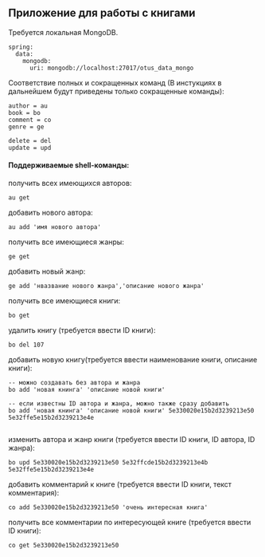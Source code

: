 ## Приложение для работы с книгами

Требуется локальная MongoDB.
````
spring:
  data:
    mongodb:
      uri: mongodb://localhost:27017/otus_data_mongo
````

Соответствие полных и сокращенных команд (В инстукциях в дальнейшем будут приведены только сокращенные команды):
````
author = au
book = bo
comment = co
genre = ge

delete = del
update = upd
````

#### Поддерживаемые shell-команды:

получить всех имеющихся авторов:
````
au get
````

добавить нового автора:
````
au add 'имя нового автора'
````

получить все имеющиеся жанры:
````
ge get
````

добавить новый жанр:
````
ge add 'нвазвание нового жанра','описание нового жанра'
````

получить все имеющиеся книги:
````
bo get
````

удалить книгу (требуется ввести ID книги):
````
bo del 107
````

добавить новую книгу(требуется ввести наименование книги, описание книги):
````
-- можно создавать без автора и жанра
bo add 'новая книнга' 'описание новой книги'

-- если известны ID автора и жанра, можно также сразу добавить
bo add 'новая книнга' 'описание новой книги' 5e330020e15b2d3239213e50 5e32ffe5e15b2d3239213e4e
 
````

изменить автора и жанр книги (требуется ввести ID книги, ID автора, ID жанра):
````
bo upd 5e330020e15b2d3239213e50 5e32ffcde15b2d3239213e4b 5e32ffe5e15b2d3239213e4e
````

добавить комментарий к книге (требуется ввести ID книги, текст комментария):
````
co add 5e330020e15b2d3239213e50 'очень интересная книга'
````

получить все комментарии по интересующей книге (требуется ввести ID книги):
````
co get 5e330020e15b2d3239213e50
````
